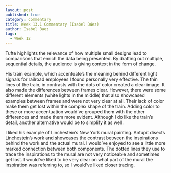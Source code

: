 ```yaml
---
layout: post
published: true
category: commentary
title: Week 13.1 Commentary (Isabel Báez)
author: Isabel Baez
tags:
  - Week 12
---
```

Tufte highlights the relevance of how multiple small designs lead to comparisons that enrich the data being presented. By drafting out multiple, sequential details, the audience is giving context in the form of change. 

His train example, which accentuate’s the meaning behind different light signals for railroad employees I found personally very effective. The thin lines of the train, in contrasts with the dots of color created a clear image. It also made the differences between frames clear. However, there were some different elements (white lights in the middle) that also showcased examples between frames and were not very clear at all. Their lack of color make them get lost within the complex shape of the train. Adding color to these or more accentuation would’ve grouped them with the other differences and made them more evident. Although I do like the train’s detail, another alternative would be to simplify it as well. 

I liked his example of Linchestein’s New York mural painting. Antupit disects Linchestein’s work and showcases the contrast between the inspirations behind the work and the actual mural. I would’ve enjoyed to see a little more marked connection between both components. The dotted lines they use to trace the inspirations to the mural are not very noticeable and sometimes get lost. I would’ve liked to be very clear on what part of the mural the inspiration was referring to, so I would’ve liked closer tracing. 